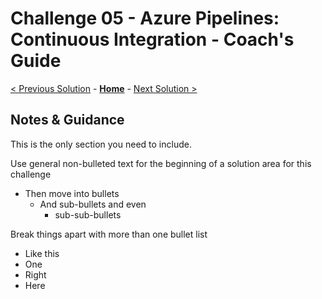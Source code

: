 # Challenge 05 - Azure Pipelines: Continuous Integration - Coach's Guide 

[< Previous Solution](./Solution-04.md) - **[Home](./README.md)** - [Next Solution >](./Solution-06.md)

## Notes & Guidance

This is the only section you need to include.

Use general non-bulleted text for the beginning of a solution area for this challenge

- Then move into bullets
  - And sub-bullets and even
    - sub-sub-bullets

Break things apart with more than one bullet list

- Like this
- One
- Right
- Here
